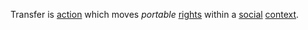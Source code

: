 Transfer is [action](https://github.com/gcassel/Modular-Organization-Terminology/blob/master/terms/action.md) which moves *portable* [rights](https://github.com/gcassel/Modular-Organization-Terminology/blob/master/terms/right.md) within a [social](https://github.com/gcassel/Modular-Organization-Terminology/blob/master/terms/social.md) [context](https://github.com/gcassel/Modular-Organization-Terminology/blob/master/terms/context.md).
